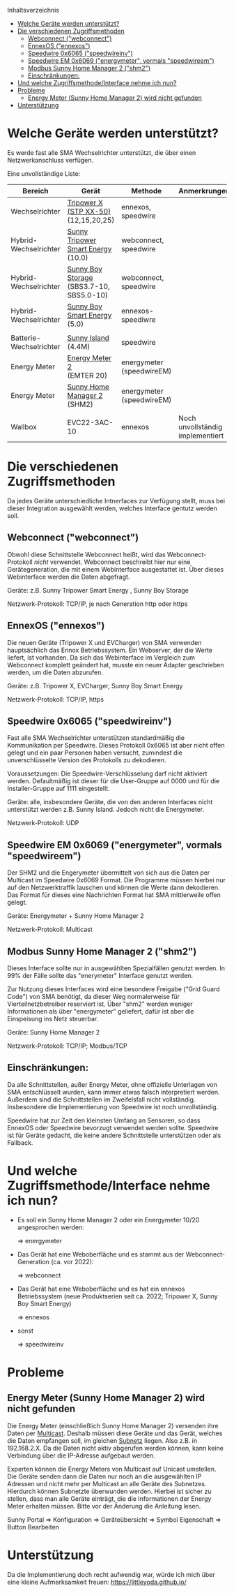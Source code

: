 Inhaltsverzeichnis
- [Welche Geräte werden unterstützt?](#welche-geräte-werden-unterstützt)
- [Die verschiedenen Zugriffsmethoden](#die-verschiedenen-zugriffsmethoden)
  - [Webconnect ("webconnect")](#webconnect-webconnect)
  - [EnnexOS ("ennexos")](#ennexos-ennexos)
  - [Speedwire 0x6065 ("speedwireinv")](#speedwire-0x6065-speedwireinv)
  - [Speedwire EM 0x6069 ("energymeter", vormals "speedwireem")](#speedwire-em-0x6069-energymeter-vormals-speedwireem)
  - [Modbus Sunny Home Manager 2 ("shm2")](#modbus-sunny-home-manager-2-shm2)
  - [Einschränkungen:](#einschränkungen)
- [Und welche Zugriffsmethode/Interface nehme ich nun?](#und-welche-zugriffsmethodeinterface-nehme-ich-nun)
- [Probleme](#probleme)
  - [Energy Meter (Sunny Home Manager 2) wird nicht gefunden](#energy-meter-sunny-home-manager-2-wird-nicht-gefunden)
- [Unterstützung](#unterstützung)

# Welche Geräte werden unterstützt?
Es werde fast alle SMA Wechselrichter unterstützt, die über einen Netzwerkanschluss verfügen. 

Eine unvollständige Liste:

| Bereich | Gerät | Methode | Anmerkrungen |
|--|--|--|--|
| Wechselrichter | [Tripower X (STP XX-50)](https://www.sma.de/produkte/solar-wechselrichter/sunny-tripower-x)<br>(12,15,20,25) | ennexos, speedwire |
| Hybrid-Wechselrichter | [Sunny Tripower Smart Energy](https://www.sma.de/produkte/hybrid-wechselrichter/sunny-tripower-smart-energy)<br>(10.0)  | webconnect, speedwire |
| Hybrid-Wechselrichter | [Sunny Boy Storage](https://www.sma.de/produkte/batterie-wechselrichter/sunny-boy-storage-37-50-60)<br>(SBS3.7-10, SBS5.0-10) | webconnect, speedwire |
| Hybrid-Wechselrichter | [Sunny Boy Smart Energy](https://www.sma.de/produkte/hybrid-wechselrichter/sunny-boy-smart-energy)<br>(5.0)| ennexos- speediwre |
| | | |
| Batterie-Wechselrichter | [Sunny Island](https://www.sma.de/produkte/batterie-wechselrichter/sunny-island-44m-60h-80h) <br>(4.4M) | speedwire
| Energy Meter | [Energy Meter 2](https://www.sma.de/produkte/monitoring-control/sma-energy-meter)<br>(EMTER 20) | energymeter (speedwireEM) |
| Energy Meter | [Sunny Home Manager 2](https://www.sma.de/produkte/monitoring-control/sunny-home-manager)<br>(SHM2) | energymeter (speedwireEM) |
| | | |
| Wallbox | EVC22-3AC-10 | ennexos | Noch unvollständig implementiert

# Die verschiedenen Zugriffsmethoden
Da jedes Geräte unterschiedliche Intnerfaces zur Verfügung stellt, muss bei dieser Integration ausgewählt werden, welches Interface gentutz werden soll.

## Webconnect ("webconnect")
Obwohl diese Schnittstelle Webconnect heißt, wird das Webconnect-Protokoll *nicht* verwendet.
Webconnect beschreibt hier nur eine Gerätegeneration, die mit einem Webinterface ausgestattet ist.
Über dieses Webinterface werden die Daten abgefragt.

Geräte: z.B. Sunny Tripower Smart Energy , Sunny Boy Storage

Netzwerk-Protokoll: TCP/IP, je nach Generation http oder https


## EnnexOS ("ennexos")

Die neuen Geräte (Tripower X und EVCharger) von SMA verwenden hauptsächlich das Ennox Betriebssystem. Ein Webserver, der die Werte liefert, ist vorhanden. Da sich das Webinterface im Vergleich zum Webconnect komplett geändert hat, musste ein neuer Adapter geschrieben werden, um die Daten abzurufen.

Geräte: z.B. Tripower X, EVCharger, Sunny Boy Smart Energy

Netzwerk-Protokoll: TCP/IP, https

## Speedwire 0x6065 ("speedwireinv")
Fast alle SMA Wechselrichter unterstützen standardmäßig die Kommunikation per Speedwire. Dieses Protokoll 0x6065 ist aber nicht offen gelegt und ein paar Personen haben versucht, zumindest die unverschlüsselte Version des Protokolls zu dekodieren.

Voraussetzungen: Die Speedwire-Verschlüsselung darf nicht aktiviert werden. Defaultmäßig ist dieser für die User-Gruppe auf 0000 und für die Installer-Gruppe auf 1111 eingestellt.

Geräte: alle, insbesondere Geräte, die von den anderen Interfaces nicht unterstützt werden z.B. Sunny Island. Jedoch nicht die Energymeter.


Netzwerk-Protokoll: UDP


## Speedwire EM 0x6069 ("energymeter", vormals "speedwireem")
Der SHM2 und die Engerymeter übermittelt von sich aus die Daten per Multicast im Speedwire 0x6069 Format. Die Programme müssen hierbei nur auf den Netzwerktraffik lauschen und können die Werte dann dekodieren. Das Format für dieses eine Nachrichten Format hat SMA mittlerweile offen gelegt.

Geräte: Energymeter + Sunny Home Manager 2

Netzwerk-Protokoll: Multicast


## Modbus Sunny Home Manager 2 ("shm2")
Dieses Interface sollte nur in ausgewählten Spezialfällen genutzt werden. In 99% der Fälle sollte das "enerymeter" Interface genutzt werden.

Zur Nutzung dieses Interfaces wird eine besondere Freigabe ("Grid Guard Code") von SMA benötigt, da dieser Weg normalerweise für Vierteilnetzbetreiber reserviert ist. Über "shm2" werden weniger Informationen als über "energymeter" geliefert, dafür ist aber die Einspeisung ins Netz steuerbar.

Geräte: Sunny Home Manager 2

Netzwerk-Protokoll: TCP/IP; Modbus/TCP

## Einschränkungen:

Da alle Schnittstellen, außer Energy Meter, ohne offizielle Unterlagen von SMA entschlüsselt wurden, kann immer etwas falsch interpretiert werden. Außerdem sind die Schnittstellen im Zweifelsfall nicht vollständig. Insbesondere die Implementierung von Speedwire ist noch unvollständig.

Speedwire hat zur Zeit den kleinsten Umfang an Sensoren, so dass EnnexOS oder Speedwire bevorzugt verwendet werden sollte.
Speedwire ist für Geräte gedacht, die keine andere Schnittstelle unterstützen oder als Fallback.

# Und welche Zugriffsmethode/Interface nehme ich nun?

* Es soll ein Sunny Home Manager 2 oder ein Energymeter 10/20 angesprochen werden:
  
  => energymeter
* Das Gerät hat eine Weboberfläche und es stammt aus der Webconnect-Generation (ca. vor 2022):

  => webconnect
* Das Gerät hat eine Weboberfläche und es hat ein ennexos Betriebssystem (neue Produktserien seit ca. 2022; Tripower X, Sunny Boy Smart Energy)

  => ennexos 

* sonst
  
  => speedwireinv

# Probleme
## Energy Meter (Sunny Home Manager 2) wird nicht gefunden
Die Energy Meter (einschließlich Sunny Home Manager 2) versenden ihre Daten per [Multicast](https://de.wikipedia.org/wiki/Multicast#IP-Multicast). Deshalb müssen diese Geräte und das Gerät, welches die Daten empfangen soll, im gleichen [Subnetz](https://de.wikipedia.org/wiki/Subnetz) liegen. Also z.B. in 192.168.2.X. Da die Daten nicht aktiv abgerufen werden können, kann keine Verbindung über die IP-Adresse aufgebaut werden.

Experten können die Energy Meters von Multicast auf Unicast umstellen. Die Geräte senden dann die Daten nur noch an die ausgewählten IP Adressen und nicht mehr per Multicast an alle Geräte des Subnetzes. Hierdurch können Subnetzte überwunden werden. Hierbei ist sicher zu stellen, dass man alle Geräte einträgt, die die Informationen der Energy Meter erhalten müssen. Bitte vor der Änderung die Anleitung lesen.

Sunny Portal => Konfiguration => Geräteübersicht => Symbol Eigenschaft => Button Bearbeiten 

# Unterstützung

Da die Implementierung doch recht aufwendig war, würde ich mich über eine kleine Aufmerksamkeit freuen:
https://littleyoda.github.io/
